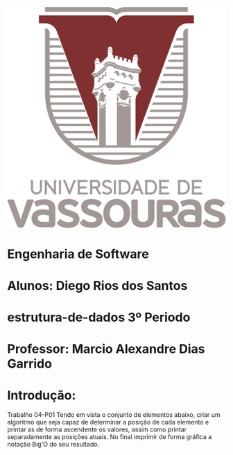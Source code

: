 ![alt text](https://github.com/DiegoWebwork/estrutura-de-dados/blob/main/universidade%20de%20vassouras%20Vertical.png)

# Engenharia de Software
# Alunos: Diego Rios dos Santos
# estrutura-de-dados 3º Periodo
# Professor: Marcio Alexandre Dias Garrido

# Introdução:
Trabalho 04-P01 Tendo em vista o conjunto de elementos abaixo, criar um algoritmo que seja capaz de determinar a posição de cada elemento e printar as de forma ascendente os valores, assim como printar separadamente as posições atuais. No final imprimir de forma gráfica a notação Big'O do seu resultado.
